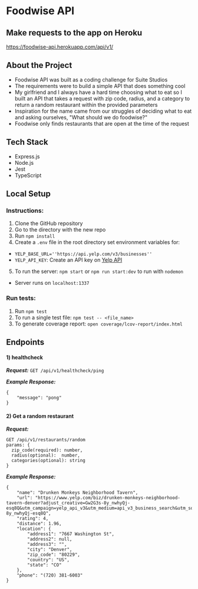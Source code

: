 # Foodwise API

## Make requests to the app on Heroku
https://foodwise-api.herokuapp.com/api/v1/

## About the Project
- Foodwise API was built as a coding challenge for Suite Studios
- The requirements were to build a simple API that does something cool
- My girlfriend and I always have a hard time choosing what to eat so I built an API that takes a request with zip code, radius, and a category to return a random restaurant within the provided parameters
- Inspiration for the name came from our struggles of deciding what to eat and asking ourselves, "What should we do foodwise?"
- Foodwise only finds restaurants that are open at the time of the request

## Tech Stack
* Express.js
* Node.js
* Jest
* TypeScript

## Local Setup
  ### Instructions:
1. Clone the GitHub repository
2. Go to the directory with the new repo  
3. Run `npm install`
4. Create a `.env` file in the root directory set environment variables for:
  - `YELP_BASE_URL=''https://api.yelp.com/v3/businesses''`
  - `YELP_API_KEY`: Create an API key on [Yelp API](https://www.yelp.com/developers/documentation/v3/authentication)
5. To run the server: `npm start` or `npm run start:dev` to run with `nodemon`
  - Server runs on `localhost:1337`
  ### Run tests:
1. Run `npm test`
2. To run a single test file: `npm test -- <file_name>`
3. To generate coverage report: `open coverage/lcov-report/index.html`


## Endpoints

#### 1) healthcheck

***Request:***
`GET /api/v1/healthcheck/ping`

***Example Response:***
```
{
    "message": "pong"
}
```

#### 2) Get a random restaurant

***Request:***
```
GET /api/v1/restaurants/random
params: {
  zip_code(required): number,
  radius(optional):  number,
  categories(optional): string
}
```

***Example Response:***
```
{
    "name": "Drunken Monkeys Neighborhood Tavern",
    "url": "https://www.yelp.com/biz/drunken-monkeys-neighborhood-tavern-denver?adjust_creative=Gw2G3s-8y_nwhyQj-esq8Q&utm_campaign=yelp_api_v3&utm_medium=api_v3_business_search&utm_source=Gw2G3s-8y_nwhyQj-esq8Q",
    "rating": 4,
    "distance": 1.96,
    "location": {
        "address1": "7667 Washington St",
        "address2": null,
        "address3": "",
        "city": "Denver",
        "zip_code": "80229",
        "country": "US",
        "state": "CO"
    },
    "phone": "(720) 381-6003"
}
```
